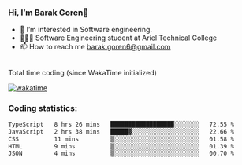 ###  Hi, I’m Barak Goren👋
- 👀 I’m interested in Software engineering.
- 👨🏼‍🎓 Software Engineering student at Ariel Technical College
- 📫 How to reach me barak.goren6@gmail.com
##
Total time coding (since WakaTime initialized)

[![wakatime](https://wakatime.com/badge/user/5cc5ec80-a806-4ca2-a704-db29274e48cd.svg)](https://wakatime.com/@5cc5ec80-a806-4ca2-a704-db29274e48cd)

   
### Coding statistics:

<!--START_SECTION:waka-->

```txt
TypeScript   8 hrs 26 mins   ██████████████████░░░░░░░   72.55 %
JavaScript   2 hrs 38 mins   █████▓░░░░░░░░░░░░░░░░░░░   22.66 %
CSS          11 mins         ▒░░░░░░░░░░░░░░░░░░░░░░░░   01.58 %
HTML         9 mins          ▒░░░░░░░░░░░░░░░░░░░░░░░░   01.39 %
JSON         4 mins          ▒░░░░░░░░░░░░░░░░░░░░░░░░   00.70 %
```

<!--END_SECTION:waka-->

<!---
barakgoren/barakgoren is a ✨ special ✨ repository because its `README.md` (this file) appears on your GitHub profile.
You can click the Preview link to take a look at your changes.
--->
